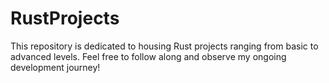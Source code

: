 # RustProjects
This repository is dedicated to housing Rust projects ranging from basic to advanced levels. Feel free to follow along and observe my ongoing development journey!
